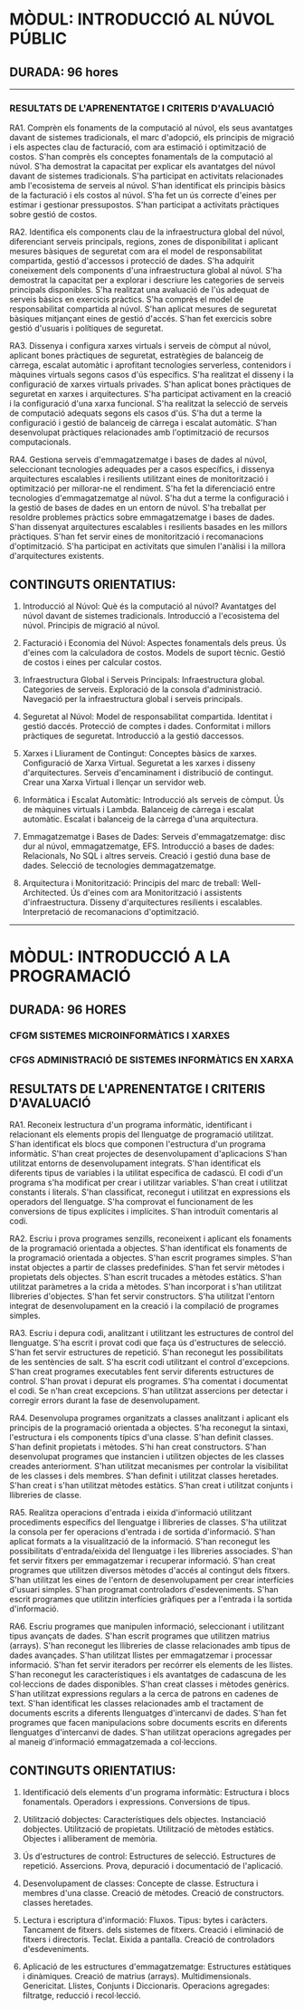 # MÒDUL: INTRODUCCIÓ AL NÚVOL PÚBLIC
## DURADA: 96 hores
___
### RESULTATS DE L'APRENENTATGE I CRITERIS D'AVALUACIÓ

RA1. Comprèn els fonaments de la computació al núvol, els seus avantatges davant de sistemes tradicionals, el marc d'adopció, els principis de migració i els aspectes clau de facturació, com ara estimació i optimització de costos. S'han comprès els conceptes fonamentals de la computació al núvol. S'ha demostrat la capacitat per explicar els avantatges del núvol davant de sistemes tradicionals. S'ha participat en activitats relacionades amb l'ecosistema de serveis al núvol. S'han identificat els principis bàsics de la facturació i els costos al núvol. S'ha fet un ús correcte d'eines per estimar i gestionar pressupostos. S'han participat a activitats pràctiques sobre gestió de costos.

RA2. Identifica els components clau de la infraestructura global del núvol, diferenciant serveis principals, regions, zones de disponibilitat i aplicant mesures bàsiques de seguretat com ara el model de responsabilitat compartida, gestió d'accessos i protecció de dades. S'ha adquirit coneixement dels components d'una infraestructura global al núvol. S'ha demostrat la capacitat per a explorar i descriure les categories de serveis principals disponibles. S'ha realitzat una avaluació de l'ús adequat de serveis bàsics en exercicis pràctics. S'ha comprès el model de responsabilitat compartida al núvol. S'han aplicat mesures de seguretat bàsiques mitjançant eines de gestió d'accés. S'han fet exercicis sobre gestió d'usuaris i polítiques de seguretat.

RA3. Dissenya i configura xarxes virtuals i serveis de còmput al núvol, aplicant bones pràctiques de seguretat, estratègies de balanceig de càrrega, escalat automàtic i aprofitant tecnologies serverless, contenidors i màquines virtuals segons casos d'ús específics. S'ha realitzat el disseny i la configuració de xarxes virtuals privades. S'han aplicat bones pràctiques de seguretat en xarxes i arquitectures. S'ha participat activament en la creació i la configuració d'una xarxa funcional. S'ha realitzat la selecció de serveis de computació adequats segons els casos d'ús. S'ha dut a terme la configuració i gestió de balanceig de càrrega i escalat automàtic. S'han desenvolupat pràctiques relacionades amb l'optimització de recursos computacionals.

RA4. Gestiona serveis d'emmagatzematge i bases de dades al núvol, seleccionant tecnologies adequades per a casos específics, i dissenya arquitectures escalables i resilients utilitzant eines de monitorització i optimització per millorar-ne el rendiment. S'ha fet la diferenciació entre tecnologies d'emmagatzematge al núvol. S'ha dut a terme la configuració i la gestió de bases de dades en un entorn de núvol. S'ha treballat per resoldre problemes pràctics sobre emmagatzematge i bases de dades. S'han dissenyat arquitectures escalables i resilients basades en les millors pràctiques. S'han fet servir eines de monitorització i recomanacions d'optimització. S'ha participat en activitats que simulen l'anàlisi i la millora d'arquitectures existents.

## CONTINGUTS ORIENTATIUS:

1. Introducció al Núvol:
Què és la computació al núvol? Avantatges del núvol davant de sistemes tradicionals. Introducció a l'ecosistema del núvol. Principis de migració al núvol.

2. Facturació i Economia del Núvol:
Aspectes fonamentals dels preus. Ús d'eines com la calculadora de costos. Models de suport tècnic. Gestió de costos i eines per calcular costos.

3. Infraestructura Global i Serveis Principals:
Infraestructura global. Categories de serveis. Exploració de la consola d'administració. Navegació per la infraestructura global i serveis principals.

4. Seguretat al Núvol:
Model de responsabilitat compartida. Identitat i gestió daccés. Protecció de comptes i dades. Conformitat i millors pràctiques de seguretat. Introducció a la gestió daccessos.

5. Xarxes i Lliurament de Contingut:
Conceptes bàsics de xarxes. Configuració de Xarxa Virtual. Seguretat a les xarxes i disseny d'arquitectures. Serveis d'encaminament i distribució de contingut. Crear una Xarxa Virtual i llençar un servidor web.

6. Informàtica i Escalat Automàtic:
Introducció als serveis de còmput. Ús de màquines virtuals i Lambda. Balanceig de càrrega i escalat automàtic. Escalat i balanceig de la càrrega d'una arquitectura.

7. Emmagatzematge i Bases de Dades:
Serveis d'emmagatzematge: disc dur al núvol, emmagatzematge, EFS. Introducció a bases de dades: Relacionals, No SQL i altres serveis. Creació i gestió duna base de dades. Selecció de tecnologies demmagatzematge.

8. Arquitectura i Monitorització:
Principis del marc de treball: Well-Architected. Ús d'eines com ara Monitorització i assistents d'infraestructura. Disseny d'arquitectures resilients i escalables. Interpretació de recomanacions d'optimització.
___
# MÒDUL: INTRODUCCIÓ A LA PROGRAMACIÓ
## DURADA: 96 HORES
### CFGM SISTEMES MICROINFORMÀTICS I XARXES
### CFGS ADMINISTRACIÓ DE SISTEMES INFORMÀTICS EN XARXA

## RESULTATS DE L'APRENENTATGE I CRITERIS D'AVALUACIÓ

RA1. Reconeix lestructura d'un programa informàtic, identificant i relacionant els elements propis del llenguatge de programació utilitzat. S'han identificat els blocs que componen l'estructura d'un programa informàtic. S'han creat projectes de desenvolupament d'aplicacions S'han utilitzat entorns de desenvolupament integrats. S'han identificat els diferents tipus de variables i la utilitat específica de cadascú. El codi d'un programa s'ha modificat per crear i utilitzar variables. S'han creat i utilitzat constants i literals. S'han classificat, reconegut i utilitzat en expressions els operadors del llenguatge. S'ha comprovat el funcionament de les conversions de tipus explícites i implícites. S'han introduït comentaris al codi.

RA2. Escriu i prova programes senzills, reconeixent i aplicant els fonaments de la programació orientada a objectes. S'han identificat els fonaments de la programació orientada a objectes. S'han escrit programes simples. S'han instat objectes a partir de classes predefinides. S'han fet servir mètodes i propietats dels objectes. S'han escrit trucades a mètodes estàtics. S'han utilitzat paràmetres a la crida a mètodes. S'han incorporat i s'han utilitzat llibreries d'objectes. S'han fet servir constructors. S'ha utilitzat l'entorn integrat de desenvolupament en la creació i la compilació de programes simples.

RA3. Escriu i depura codi, analitzant i utilitzant les estructures de control del llenguatge. S'ha escrit i provat codi que faça ús d'estructures de selecció. S'han fet servir estructures de repetició. S'han reconegut les possibilitats de les sentències de salt. S'ha escrit codi utilitzant el control d'excepcions. S'han creat programes executables fent servir diferents estructures de control. S'han provat i depurat els programes. S'ha comentat i documentat el codi. Se n'han creat excepcions. S'han utilitzat assercions per detectar i corregir errors durant la fase de desenvolupament.

RA4. Desenvolupa programes organitzats a classes analitzant i aplicant els principis de la programació orientada a objectes. S'ha reconegut la sintaxi, l'estructura i els components típics d'una classe. S'han definit classes. S'han definit propietats i mètodes. S'hi han creat constructors. S'han desenvolupat programes que instancien i utilitzen objectes de les classes creades anteriorment. S'han utilitzat mecanismes per controlar la visibilitat de les classes i dels membres. S'han definit i utilitzat classes heretades. S'han creat i s'han utilitzat mètodes estàtics. S'han creat i utilitzat conjunts i llibreries de classe.

RA5. Realitza operacions d'entrada i eixida d'informació utilitzant procediments específics del llenguatge i llibreries de classes. S'ha utilitzat la consola per fer operacions d'entrada i de sortida d'informació. S'han aplicat formats a la visualització de la informació. S'han reconegut les possibilitats d'entrada/eixida del llenguatge i les llibreries associades. S'han fet servir fitxers per emmagatzemar i recuperar informació. S'han creat programes que utilitzen diversos mètodes d'accés al contingut dels fitxers. S'han utilitzat les eines de l'entorn de desenvolupament per crear interfícies d'usuari simples. S'han programat controladors d'esdeveniments. S'han escrit programes que utilitzin interfícies gràfiques per a l'entrada i la sortida d'informació.

RA6. Escriu programes que manipulen informació, seleccionant i utilitzant tipus avançats de dades. S'han escrit programes que utilitzen matrius (arrays). S'han reconegut les llibreries de classe relacionades amb tipus de dades avançades. S'han utilitzat llistes per emmagatzemar i processar informació. S'han fet servir iteradors per recórrer els elements de les llistes. S'han reconegut les característiques i els avantatges de cadascuna de les col·leccions de dades disponibles. S'han creat classes i mètodes genèrics. S'han utilitzat expressions regulars a la cerca de patrons en cadenes de text. S'han identificat les classes relacionades amb el tractament de documents escrits a diferents llenguatges d'intercanvi de dades. S'han fet programes que facen manipulacions sobre documents escrits en diferents llenguatges d'intercanvi de dades. S'han utilitzat operacions agregades per al maneig d'informació emmagatzemada a col·leccions.

## CONTINGUTS ORIENTATIUS:

1. Identificació dels elements d'un programa informàtic:
Estructura i blocs fonamentals. Operadors i expressions. Conversions de tipus.

2. Utilització dobjectes:
Característiques dels objectes. Instanciació dobjectes. Utilització de propietats. Utilització de mètodes estàtics. Objectes i alliberament de memòria.

3. Ús d'estructures de control:
Estructures de selecció. Estructures de repetició. Assercions. Prova, depuració i documentació de l'aplicació.

4. Desenvolupament de classes:
Concepte de classe. Estructura i membres d'una classe. Creació de mètodes. Creació de constructors. classes heretades.

5. Lectura i escriptura d'informació:
Fluxos. Tipus: bytes i caràcters. Tancament de fitxers. dels sistemes de fitxers. Creació i eliminació de fitxers i directoris. Teclat. Eixida a pantalla. Creació de controladors d'esdeveniments.

6. Aplicació de les estructures d'emmagatzematge:
Estructures estàtiques i dinàmiques. Creació de matrius (arrays). Multidimensionals. Genericitat.
Llistes, Conjunts i Diccionaris. Operacions agregades: filtratge, reducció i recol·lecció.
